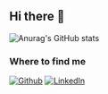 ## Hi there 👋

![Anurag's GitHub stats](https://githubstats.adhocracy.dev/?username=IvoMajic&show_icons=true&hide=stars&theme=default&hide_border=true&title_color=0CBFB4&icon_color=0CBFB4)

### Where to find me

<p>
  <a href="https://github.com/IvoMajic" target="_blank"><img alt="Github" src="https://img.shields.io/badge/GitHub-%2312100E.svg?&style=for-the-badge&logo=Github&logoColor=white" /></a> 
  <a href="https://www.linkedin.com/in/ivomajic" target="_blank"><img alt="LinkedIn" src="https://img.shields.io/badge/linkedin-%230077B5.svg?&style=for-the-badge&logo=linkedin&logoColor=white" /></a>
</p>

<!--
**IvoMajic/IvoMajic** is a ✨ _special_ ✨ repository because its `README.md` (this file) appears on your GitHub profile.

Here are some ideas to get you started:

- 🔭 I’m currently working on ...
- 🌱 I’m currently learning ...
- 👯 I’m looking to collaborate on ...
- 🤔 I’m looking for help with ...
- 💬 Ask me about ...
- 📫 How to reach me: ...
- 😄 Pronouns: ...
- ⚡ Fun fact: ...
-->

